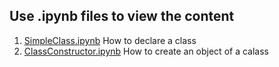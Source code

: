 ## Use .ipynb files to view the content

1. [SimpleClass.ipynb](SimpleClass.ipynb) How to declare a class
2. [ClassConstructor.ipynb](ClassConstructor.ipynb) How to create an object of a calass